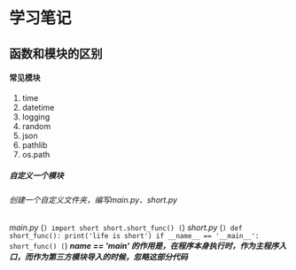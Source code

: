 # 学习笔记

## 函数和模块的区别

#### 常见模块

1. time
2. datetime
3. logging
4. random
5. json
6. pathlib
7. os.path

##### 自定义一个模块
###### 创建一个自定义文件夹，编写main.py、short.py
*main.py*
    (```)
    import short
    short.short_func()
    (```)
*short.py*
    (```)
    def short_func():
        print('life is short')
    if __name__ == '__main__':
        short_func()
    (```)
***__name__ == '__main__' 的作用是，在程序本身执行时，作为主程序入口，而作为第三方模块导入的时候，忽略这部分代码***